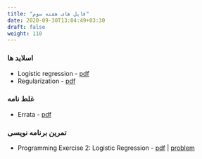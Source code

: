 ```yaml
---
title: "فایل های هفته سوم"
date: 2020-09-30T13:04:49+03:30
draft: false
weight: 110
---
```


### اسلاید ها
- Logistic regression - [pdf](../files/Lecture6.pdf)
- Regularization - [pdf](../files/Lecture7.pdf)

### غلط نامه
- Errata - [pdf](../files/errata.pdf)

### تمرین برنامه نویسی
- Programming Exercise 2: Logistic Regression - [pdf](../files/ex2.pdf) | [problem](../files/machine-learning-ex2.zip)

